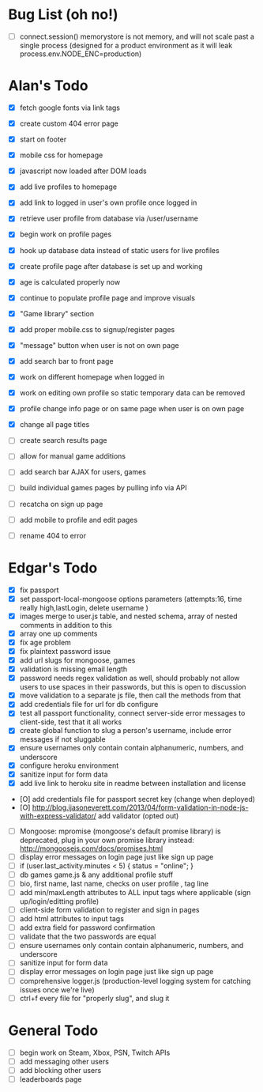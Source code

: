 # Bug List  (oh no!)
- [ ] connect.session() memorystore is not memory, and will not scale past a single process (designed for a product environment as it will leak process.env.NODE_ENC=production)

# Alan's Todo
- [X] fetch google fonts via link tags
- [X] create custom 404 error page
- [X] start on footer
- [X] mobile css for homepage
- [X] javascript now loaded after DOM loads
- [X] add live profiles to homepage
- [X] add link to logged in user's own profile once logged in
- [X] retrieve user profile from database via /user/username
- [X] begin work on profile pages
- [X] hook up database data instead of static users for live profiles
- [X] create profile page after database is set up and working
- [X] age is calculated properly now
- [X] continue to populate profile page and improve visuals
- [X] "Game library" section
- [X] add proper mobile.css to signup/register pages
- [X] "message" button when user is not on own page
- [X] add search bar to front page
- [X] work on different homepage when logged in
- [X] work on editing own profile so static temporary data can be removed
- [X] profile change info page or on same page when user is on own page
- [X] change all page titles

- [ ] create search results page
- [ ] allow for manual game additions
- [ ] add search bar AJAX for users, games
- [ ] build individual games pages by pulling info via API
- [ ] recatcha on sign up page
- [ ] add mobile to profile and edit pages
- [ ] rename 404 to error

# Edgar's Todo
- [X] fix passport
- [X] set passport-local-mongoose options parameters (attempts:16, time really high,lastLogin, delete username )
- [X] images merge to user.js table, and nested schema, array of nested comments in addition to this
- [X] array one up comments
- [X] fix age problem
- [X] fix plaintext password issue
- [X] add url slugs for mongoose, games
- [X] validation is missing email length
- [X] password needs regex validation as well, should probably not allow users to use spaces in their passwords, but this is open to discussion
- [X] move validation to a separate js file, then call the methods from that
- [X] add credentials file for url for db configure
- [X] test all passport functionality, connect server-side error messages to client-side, test that it all works
- [X] create global function to slug a person's username, include error messages if not sluggable
- [X] ensure usernames only contain contain alphanumeric, numbers, and underscore
- [X] configure heroku environment
- [X] sanitize input for form data
- [X] add live link to heroku site in readme between installation and license

- [O] add credentials file for passport secret key (change when deployed)
- [O] http://blog.ijasoneverett.com/2013/04/form-validation-in-node-js-with-express-validator/ add validator (opted out)

- [ ] Mongoose: mpromise (mongoose's default promise library) is deprecated, plug in your own promise library instead: http://mongoosejs.com/docs/promises.html
- [ ] display error messages on login page just like sign up page
- [ ] if (user.last_activity.minutes < 5) { status = "online"; }
- [ ] db games game.js  & any additional profile stuff
- [ ] bio, first name, last name, checks on user profile , tag line
- [ ] add min/maxLength attributes to ALL input tags where applicable (sign up/login/editting profile)
- [ ] client-side form validation to register and sign in pages
- [ ] add html attributes to input tags
- [ ] add extra field for password confirmation
- [ ] validate that the two passwords are equal
- [ ] ensure usernames only contain contain alphanumeric, numbers, and underscore
- [ ] sanitize input for form data
- [ ] display error messages on login page just like sign up page
- [ ] comprehensive logger.js (production-level logging system for catching issues once we're live)
- [ ] ctrl+f every file for "properly slug", and slug it

# General Todo
- [ ] begin work on Steam, Xbox, PSN, Twitch APIs
- [ ] add messaging other users
- [ ] add blocking other users
- [ ] leaderboards page